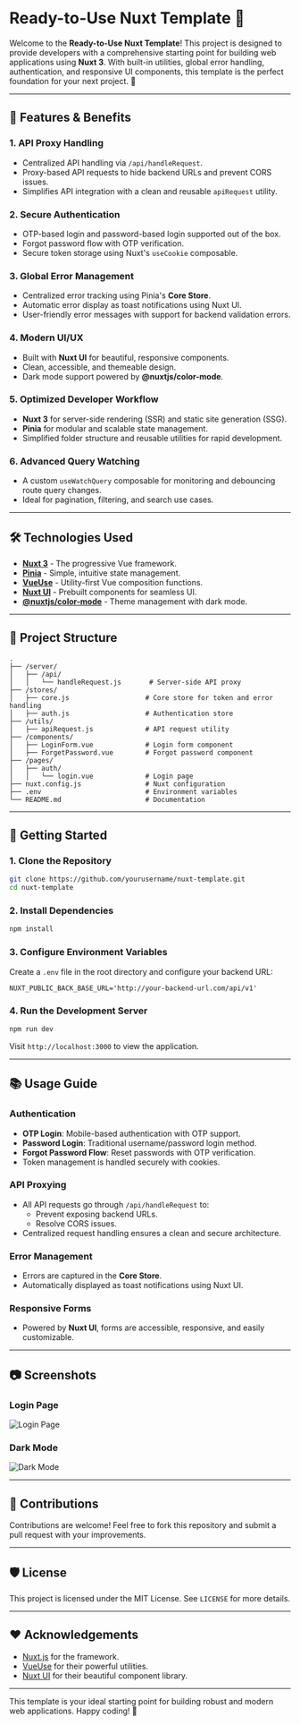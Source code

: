 
# Ready-to-Use Nuxt Template 🚀

Welcome to the **Ready-to-Use Nuxt Template**! This project is designed to provide developers with a comprehensive starting point for building web applications using **Nuxt 3**. With built-in utilities, global error handling, authentication, and responsive UI components, this template is the perfect foundation for your next project. 🌟

---

## 🌟 Features & Benefits

### 1. **API Proxy Handling**
- Centralized API handling via `/api/handleRequest`.
- Proxy-based API requests to hide backend URLs and prevent CORS issues.
- Simplifies API integration with a clean and reusable `apiRequest` utility.

### 2. **Secure Authentication**
- OTP-based login and password-based login supported out of the box.
- Forgot password flow with OTP verification.
- Secure token storage using Nuxt's `useCookie` composable.

### 3. **Global Error Management**
- Centralized error tracking using Pinia's **Core Store**.
- Automatic error display as toast notifications using Nuxt UI.
- User-friendly error messages with support for backend validation errors.

### 4. **Modern UI/UX**
- Built with **Nuxt UI** for beautiful, responsive components.
- Clean, accessible, and themeable design.
- Dark mode support powered by **@nuxtjs/color-mode**.

### 5. **Optimized Developer Workflow**
- **Nuxt 3** for server-side rendering (SSR) and static site generation (SSG).
- **Pinia** for modular and scalable state management.
- Simplified folder structure and reusable utilities for rapid development.

### 6. **Advanced Query Watching**
- A custom `useWatchQuery` composable for monitoring and debouncing route query changes.
- Ideal for pagination, filtering, and search use cases.

---

## 🛠️ Technologies Used

- [**Nuxt 3**](https://nuxt.com) - The progressive Vue framework.
- [**Pinia**](https://pinia.vuejs.org/) - Simple, intuitive state management.
- [**VueUse**](https://vueuse.org/) - Utility-first Vue composition functions.
- [**Nuxt UI**](https://ui3.nuxt.dev/) - Prebuilt components for seamless UI.
- [**@nuxtjs/color-mode**](https://color-mode.nuxtjs.org/) - Theme management with dark mode.

---

## 📁 Project Structure

```
.
├── /server/
│   ├── /api/
│   │   └── handleRequest.js       # Server-side API proxy
├── /stores/
│   ├── core.js                   # Core store for token and error handling
│   ├── auth.js                   # Authentication store
├── /utils/
│   ├── apiRequest.js             # API request utility
├── /components/
│   ├── LoginForm.vue             # Login form component
│   ├── ForgetPassword.vue        # Forgot password component
├── /pages/
│   ├── auth/
│   │   └── login.vue             # Login page
├── nuxt.config.js                # Nuxt configuration
├── .env                          # Environment variables
└── README.md                     # Documentation
```

---

## 🚀 Getting Started

### 1. Clone the Repository
```bash
git clone https://github.com/yourusername/nuxt-template.git
cd nuxt-template
```

### 2. Install Dependencies
```bash
npm install
```

### 3. Configure Environment Variables
Create a `.env` file in the root directory and configure your backend URL:

```env
NUXT_PUBLIC_BACK_BASE_URL='http://your-backend-url.com/api/v1'
```

### 4. Run the Development Server
```bash
npm run dev
```
Visit `http://localhost:3000` to view the application.

---

## 📚 Usage Guide

### **Authentication**
- **OTP Login**: Mobile-based authentication with OTP support.
- **Password Login**: Traditional username/password login method.
- **Forgot Password Flow**: Reset passwords with OTP verification.
- Token management is handled securely with cookies.

### **API Proxying**
- All API requests go through `/api/handleRequest` to:
  - Prevent exposing backend URLs.
  - Resolve CORS issues.
- Centralized request handling ensures a clean and secure architecture.

### **Error Management**
- Errors are captured in the **Core Store**.
- Automatically displayed as toast notifications using Nuxt UI.

### **Responsive Forms**
- Powered by **Nuxt UI**, forms are accessible, responsive, and easily customizable.

---

## 📷 Screenshots

### Login Page
![Login Page](https://via.placeholder.com/800x400?text=Login+Page)

### Dark Mode
![Dark Mode](https://via.placeholder.com/800x400?text=Dark+Mode)

---

## 🤝 Contributions

Contributions are welcome! Feel free to fork this repository and submit a pull request with your improvements.

---

## 🛡️ License

This project is licensed under the MIT License. See `LICENSE` for more details.

---

## ❤️ Acknowledgements

- [Nuxt.js](https://nuxt.com) for the framework.
- [VueUse](https://vueuse.org/) for their powerful utilities.
- [Nuxt UI](https://ui3.nuxt.dev/) for their beautiful component library.

---

This template is your ideal starting point for building robust and modern web applications. Happy coding! 🎉

